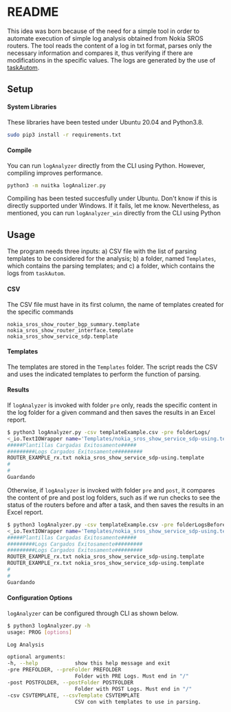 # README #

This idea was born because of the need for a simple tool in order to automate execution of simple log analysis obtained from Nokia SROS routers. The tool reads the content of a log in txt format, parses only the necessary information and compares it, thus verifying if there are modifications in the specific values. The logs are generated by the use of [taskAutom](https://github.com/laimaretto/taskAutom).

## Setup ##

#### System Libraries
These libraries have been tested under Ubuntu 20.04 and Python3.8.

```bash
sudo pip3 install -r requirements.txt
```

#### Compile
You can run `logAnalyzer` directly from the CLI using Python. However, compiling improves performance.

```bash
python3 -m nuitka logAnalizer.py
```
Compiling has been tested succesfully under Ubuntu. Don't know if this is directly supported under Windows. If it fails, let me know. Nevertheless, as mentioned, you can run `logAnalyzer_win` directly from the CLI using Python

## Usage ##

The program needs three inputs: a) CSV file with the list of parsing templates to be considered for the analysis; b) a folder, named `Templates`, which contains the parsing templates; and c) a folder, which contains the logs from `taskAutom`.

#### CSV

The CSV file must have in its first column, the name of templates created for the specific commands

```csv
nokia_sros_show_router_bgp_summary.template
nokia_sros_show_router_interface.template
nokia_sros_show_service_sdp.template
```

#### Templates

The templates are stored in the `Templates` folder. The script reads the CSV and uses the indicated templates to perform the function of parsing.

#### Results

If `logAnalyzer` is invoked with folder `pre` only, reads the specific content in the log folder for a given command and then saves the results in an Excel report.

```bash
$ python3 logAnalyzer.py -csv templateExample.csv -pre folderLogs/
<_io.TextIOWrapper name='Templates/nokia_sros_show_service_sdp-using.template' mode='r' encoding='UTF-8'>
#####Plantillas Cargadas Exitosamente#####
#########Logs Cargados Exitosamente#########
ROUTER_EXAMPLE_rx.txt nokia_sros_show_service_sdp-using.template
#
#
Guardando
```

Otherwise, if `logAnalyzer` is invoked with folder `pre` and `post`, it compares the content of pre and post log folders, such as if we run checks to see the status of the routers before and after a task, and then saves the results in an Excel report.

```bash
$ python3 logAnalyzer.py -csv templateExample.csv -pre folderLogsBefore/ -post folderLogsAfter/
<_io.TextIOWrapper name='Templates/nokia_sros_show_service_sdp-using.template' mode='r' encoding='UTF-8'>
#####Plantillas Cargadas Exitosamente#####
#########Logs Cargados Exitosamente#########
#########Logs Cargados Exitosamente#########
ROUTER_EXAMPLE_rx.txt nokia_sros_show_service_sdp-using.template
ROUTER_EXAMPLE_rx.txt nokia_sros_show_service_sdp-using.template
#
#
Guardando
```

#### Configuration Options

`logAnalyzer` can be configured through CLI as shown below.

```bash
$ python3 logAnalyzer.py -h
usage: PROG [options]

Log Analysis

optional arguments:
-h, --help            show this help message and exit
-pre PREFOLDER, --preFolder PREFOLDER
                      Folder with PRE Logs. Must end in "/"
-post POSTFOLDER, --postFolder POSTFOLDER
                      Folder with POST Logs. Must end in "/"
-csv CSVTEMPLATE, --csvTemplate CSVTEMPLATE
                      CSV con with templates to use in parsing.
```

